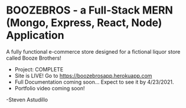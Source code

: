 # BOOZEBROS - a Full-Stack MERN (Mongo, Express, React, Node) Application
A fully functional e-commerce store designed for a fictional liquor store called Booze Brothers!

 - Project: COMPLETE
- Site is LIVE! Go to https://boozebrosapp.herokuapp.com
- Full Documentation coming soon... Expect to see it by 4/23/2021.
- Portfolio video coming soon!

-Steven Astudillo

